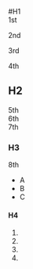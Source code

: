 #H1  
1st

2nd  

3rd  

4th

## H2  
5th  
6th  
7th  

### H3  
8th
- A  
- B  
- C  

#### H4
1.  
1.  
1.  
1.  
